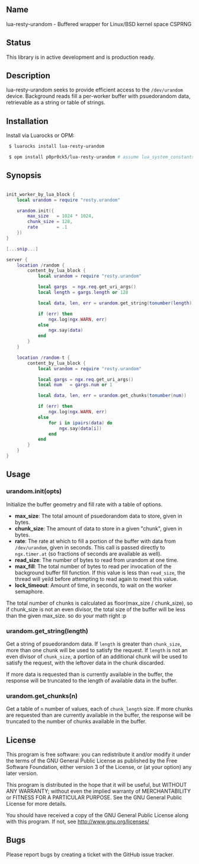 ## Name

lua-resty-urandom - Buffered wrapper for Linux/BSD kernel space CSPRNG

## Status

This library is in active development and is production ready.

## Description

lua-resty-urandom seeks to provide efficient access to the `/dev/urandom` device. Background reads fill a per-worker buffer with psuedorandom data, retrievable as a string or table of strings.

## Installation

Install via Luarocks or OPM:

```bash
 $ luarocks install lua-resty-urandom

 $ opm install p0pr0ck5/lua-resty-urandom # assume lua_system_constants >= 0.1.2 is installed
```

## Synopsis

```lua

init_worker_by_lua_block {
	local urandom = require "resty.urandom"

	urandom.init({
		max_size   = 1024 * 1024,
		chunk_size = 128,
		rate       = .1
	})
}

[...snip...]

server {
	location /random {
		content_by_lua_block {
			local urandom = require "resty.urandom"

			local gargs  = ngx.req.get_uri_args()
			local length = gargs.length or 128

			local data, len, err = urandom.get_string(tonumber(length))

			if (err) then
				ngx.log(ngx.WARN, err)
			else
				ngx.say(data)
			end
		}
	}

	location /random-t {
		content_by_lua_block {
			local urandom = require "resty.urandom"

			local gargs = ngx.req.get_uri_args()
			local num   = gargs.num or 1

			local data, len, err = urandom.get_chunks(tonumber(num))

			if (err) then
				ngx.log(ngx.WARN, err)
			else
				for i in ipairs(data) do
					ngx.say(data[i])
				end
			end
		}
	}
}


```

## Usage

### urandom.init(opts)

Initialize the buffer geometry and fill rate with a table of options. 

* **max_size**: The total amount of psuedorandom data to store, given in bytes.
* **chunk_size**: The amount of data to store in a given "chunk", given in bytes.
* **rate**: The rate at which to fill a portion of the buffer with data from `/dev/urandom`, given in seconds. This call is passed directly to `ngx.timer.at` (so fractions of seconds are available as well).
* **read_size**: The number of bytes to read from urandom at one time.
* **max_fill**: The total number of bytes to read per invocation of the background buffer fill function. If this value is less than `read_size`, the thread will yeild before attempting to read again to meet this value.
* **lock_timeout**: Amount of time, in seconds, to wait on the worker semaphore.

The total number of chunks is calculated as floor(max_size / chunk_size), so if chunk_size is not an even divisor, the total size of the buffer will be less than the given max_size. so do your math right :p

### urandom.get_string(length)

Get a string of psuedorandom data. If `length` is greater than `chunk_size`, more than one chunk will be used to satisfy the request. If `length` is not an even divisor of `chunk_size`, a portion of an additional chunk will be used to satisfy the request, with the leftover data in the chunk discarded.

If more data is requested than is currently available in the buffer, the response will be truncated to the length of available data in the buffer.

### urandom.get_chunks(n)

Get a table of `n` number of values, each of `chunk_length` size. If more chunks are requested than are currently available in the buffer, the response will be truncated to the number of chunks available in the buffer.

## License

This program is free software: you can redistribute it and/or modify it under the terms of the GNU General Public License as published by the Free Software Foundation, either version 3 of the License, or (at your option) any later version.

This program is distributed in the hope that it will be useful, but WITHOUT ANY WARRANTY; without even the implied warranty of MERCHANTABILITY or FITNESS FOR A PARTICULAR PURPOSE. See the GNU General Public License for more details.

You should have received a copy of the GNU General Public License along with this program. If not, see http://www.gnu.org/licenses/

## Bugs

Please report bugs by creating a ticket with the GitHub issue tracker.
